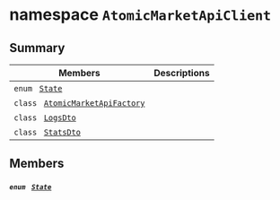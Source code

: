 # namespace `AtomicMarketApiClient` 

## Summary

 Members                                | Descriptions                                
----------------------------------------|---------------------------------------------
`enum ` [`State`](#namespace_atomic_market_api_client_1ac975e092be6aef4456c9af8ddc8e33bf)            | 
`class ` [`AtomicMarketApiFactory`](AtomicMarketApiClient--AtomicMarketApiFactory.md) | 
`class ` [`LogsDto`](AtomicMarketApiClient--LogsDto.md) | 
`class ` [`StatsDto`](AtomicMarketApiClient--StatsDto.md) | 

## Members

##### `enum ` [`State`](#namespace_atomic_market_api_client_1ac975e092be6aef4456c9af8ddc8e33bf) 

